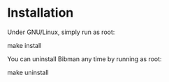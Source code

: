 # Installation

Under GNU/Linux, simply run as root:

  make install

You can uninstall Bibman any time by running as root:

  make uninstall

